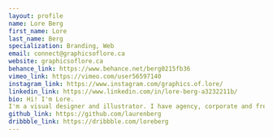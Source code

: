 ```yaml
---
layout: profile 
name: Lore Berg
first_name: Lore
last_name: Berg
specialization: Branding, Web
email: connect@graphicsoflore.ca
website: graphicsoflore.ca
behance_link: https://www.behance.net/berg0215fb36
vimeo_link: https://vimeo.com/user56597140
instagram_link: https://www.instagram.com/graphics.of.lore/
linkedin_link: https://www.linkedin.com/in/lore-berg-a3232211b/
bio: Hi! I'm Lore.I'm a visual designer and illustrator. I have agency, corporate and freelance experience. Give me a shout, let's connect!
github_link: https://github.com/laurenberg
dribbble_link: https://dribbble.com/loreberg
---
```

